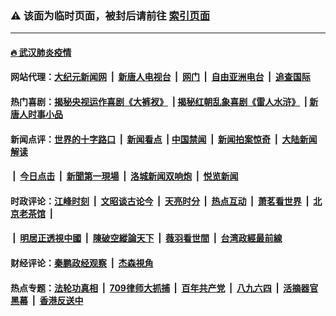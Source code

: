 ### ⚠️ 该面为临时页面，被封后请前往 [索引页面](../link4.md)

---

#### [🔥 武汉肺炎疫情](http://159.89.154.185:10000/videos/corona/)

#### 网站代理：[大纪元新闻网](http://159.89.154.185:10080/gb/) &nbsp;|&nbsp; [新唐人电视台](http://159.89.154.185:8808/gb/) &nbsp;|&nbsp; [网门](http://159.89.154.185:11000/) &nbsp;|&nbsp; [自由亚洲电台](http://159.89.154.185:9800/mandarin/) &nbsp;|&nbsp; [追查国际](http://159.89.154.185:10010/)

#### 热门喜剧：[揭秘央视运作喜剧《大裤衩》](http://159.89.154.185:10000/videos/res/big-shorts/) &nbsp;|&nbsp;[揭秘红朝乱象喜剧《雷人水浒》](http://159.89.154.185:10000/videos/res/OutlawsOfMarsh/) &nbsp;|&nbsp;[新唐人时事小品](http://159.89.154.185:10000/videos/res/comedy/)

#### 新闻点评：[世界的十字路口](http://159.89.154.185/tanghao/) &nbsp;|&nbsp; [新闻看点](http://159.89.154.185/news-insight/) &nbsp;|&nbsp;[中国禁闻](http://159.89.154.185/ntdtv-news/) &nbsp;|&nbsp; [新闻拍案惊奇](http://159.89.154.185/dayu/) &nbsp;|&nbsp; [大陆新闻解读](http://159.89.154.185/ntdtv-comedy/)
####   &nbsp;|&nbsp;  [今日点击](http://159.89.154.185/news-click/)  &nbsp;|&nbsp; [新聞第一現場](http://159.89.154.185/primary-scene/) &nbsp;|&nbsp; [洛城新闻双响炮](http://159.89.154.185/la-news/) &nbsp;|&nbsp; [悦览新闻](http://159.89.154.185/dingyue/)

#### 时政评论：[江峰时刻](http://159.89.154.185/today-in-history/) &nbsp;|&nbsp; [文昭谈古论今](http://159.89.154.185/wenzhao/) &nbsp;|&nbsp; [天亮时分](http://159.89.154.185/tianliang/) &nbsp;|&nbsp; [热点互动](http://159.89.154.185/ntdtv-rdhd/) &nbsp;|&nbsp; [萧茗看世界](http://159.89.154.185/simonegao/) &nbsp;|&nbsp; [北京老茶馆](http://159.89.154.185/teahouse/)  &nbsp;|&nbsp;  
####   &nbsp;|&nbsp;  [明居正透視中國](http://159.89.154.185/decoding-china/)  &nbsp;|&nbsp; [陳破空縱論天下](http://159.89.154.185/pokong/)  &nbsp;|&nbsp; [薇羽看世間](http://159.89.154.185/weiyu/)  &nbsp;|&nbsp; [台湾政經最前線](http://159.89.154.185/taiwan/)   

#### 财经评论：[秦鹏政经观察](http://159.89.154.185/qinpeng/) &nbsp;|&nbsp; [杰森視角 ](http://159.89.154.185/jason/)

#### 热点专题：[法轮功真相](http://159.89.154.185:10000/videos/truth.html) &nbsp;|&nbsp; [709律师大抓捕](http://159.89.154.185:10000/videos/709/) &nbsp;|&nbsp; [百年共产党](http://159.89.154.185:10000/videos/ccp.html) &nbsp;|&nbsp; [八九六四](http://159.89.154.185:10000/videos/88/)  &nbsp;|&nbsp; [活摘器官黑幕](http://159.89.154.185:10000/videos/res/Organs/)  &nbsp;|&nbsp; [香港反送中](http://159.89.154.185:10000/videos/res/hk/) 

<img src='http://gfw-breaker.win/link4.md' width='0px' height='0px'/>

